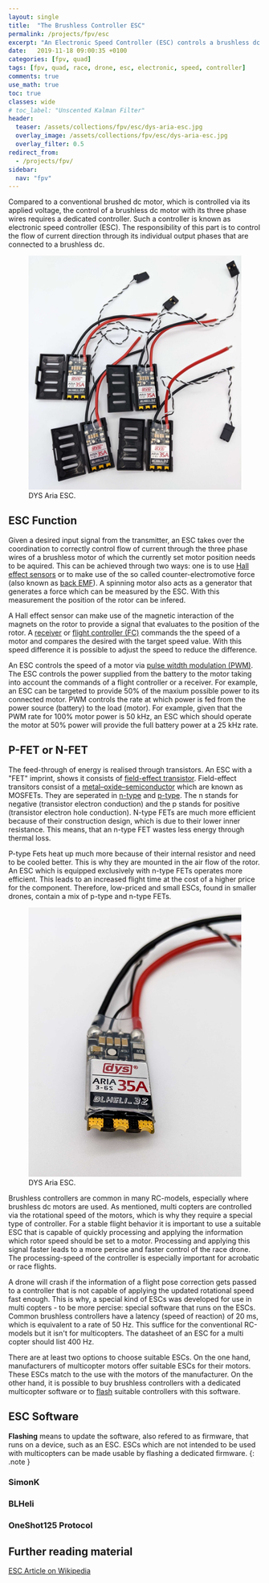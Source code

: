 ```yaml
---
layout: single
title:  "The Brushless Controller ESC"
permalink: /projects/fpv/esc
excerpt: "An Electronic Speed Controller (ESC) controls a brushless dc motor with input from the Flight Controller."
date:   2019-11-18 09:00:35 +0100
categories: [fpv, quad]
tags: [fpv, quad, race, drone, esc, electronic, speed, controller]
comments: true
use_math: true
toc: true
classes: wide
# toc_label: "Unscented Kalman Filter"
header:
  teaser: /assets/collections/fpv/esc/dys-aria-esc.jpg
  overlay_image: /assets/collections/fpv/esc/dys-aria-esc.jpg
  overlay_filter: 0.5
redirect_from:
  - /projects/fpv/
sidebar:
  nav: "fpv"
---
```


Compared to a conventional brushed dc motor, which is controlled via its applied voltage, the control of 
a brushless dc motor with its three phase wires requires a dedicated controller. Such a controller is known as
electronic speed controller (ESC). The responsibility of this part is to control the flow of current direction through its
individual output phases that are connected to a brushless dc.

<figure >
    <a href="/assets/collections/fpv/esc/dys-aria-escs.jpg"><img src="/assets/collections/fpv/esc/dys-aria-escs.jpg"></a>
    <figcaption>DYS Aria ESC.</figcaption>
</figure>

## ESC Function

Given a desired input signal from the transmitter, an ESC takes over the coordination to correctly control flow of current through the three phase wires of a brushless motor of which the currently set motor position needs to be aquired. 
This can be achieved through two ways: one is to use [Hall effect sensors](https://en.wikipedia.org/wiki/Hall_effect_sensor) or to make use of the so called counter-electromotive force (also known as [back EMF](https://en.wikipedia.org/w/index.php?title=Back_EMF)). A spinning motor also acts as a generator that generates a force which can be measured by the ESC.
With this measurement the position of the rotor can be infered. 

A Hall effect sensor can make use of the magnetic interaction of the magnets on the rotor to provide a signal
that evaluates to the position of the rotor. A [receiver](/projects/fpv/glossar/#receiver) or [flight controller (FC)](/projects/fpv/glossar/#fc) commands the the speed of a motor and compares the desired with the target 
speed value. With this speed difference it is possible to adjust the speed to reduce the difference. 

An ESC controls the speed of a motor via [pulse witdth modulation (PWM)](https://en.wikipedia.org/wiki/Pulse-width_modulation). 
The ESC controls the power supplied from the battery to the motor taking into account the commands of a flight controller or a receiver. For example, an ESC can be targeted to provide 50% of the maxium possible power to its connected motor.
PWM controls the rate at which power is fed from the power source (battery) to the load (motor). 
For example, given that the PWM rate for 100% motor power is 50 kHz, an ESC which should operate the motor at 50% power
will provide the full battery power at a 25 kHz rate.


## P-FET or N-FET

The feed-through of energy is realised through transistors. 
An ESC with a "FET" imprint, shows it consists of [field-effect transistor](https://en.wikipedia.org/wiki/Field-effect_transistor). Field-effect transitors consist of a [metal–oxide–semiconductor](https://en.wikipedia.org/wiki/MOSFET)
which are known as MOSFETs. They are seperated in [n-type](https://en.wikipedia.org/wiki/NMOS_logic) and [p-type](https://en.wikipedia.org/wiki/PMOS_logic). The n stands for negative (transistor electron conduction) and the p stands for positive (transistor electron hole conduction). N-type FETs are much more efficient because of their construction design, 
which is due to their lower inner resistance. This means, that an n-type FET wastes less energy through thermal loss.

P-type Fets heat up much more because of their internal resistor and need to be cooled better.
This is why they are mounted in the air flow of the rotor. An ESC which is equipped exclusively with n-type FETs
operates more efficient. This leads to an increased flight time at the cost of a higher price for the component. 
Therefore, low-priced and small ESCs, found in smaller drones, contain a mix of p-type and n-type FETs. 

<figure >
    <a href="/assets/collections/fpv/esc/dys-aria-esc.jpg"><img src="/assets/collections/fpv/esc/dys-aria-esc.jpg"></a>
    <figcaption>DYS Aria ESC.</figcaption>
</figure>

Brushless controllers are common in many RC-models, especially where brushless dc motors are used.
As mentioned, multi copters are controlled via the rotational speed of the motors, 
which is why they require a special type of controller. 
For a stable flight behavior it is important to use a suitable ESC that is capable of quickly processing and applying the information which rotor speed should be set to a motor. Processing and applying this signal faster leads
to a more percise and faster control of the race drone. The processing-speed of the controller is especially important
for acrobatic or race flights.

A drone will crash if the information of a flight pose correction gets passed to a controller that is not capable of 
applying the updated rotational speed fast enough. This is why, a special kind of ESCs was developed for use in
multi copters - to be more percise: special software that runs on the ESCs. Common brushless controllers have
a latency (speed of reaction) of 20 ms, which is equivalent to a rate of 50 Hz. 
This suffice for the conventional RC-models but it isn't for multicopters. 
The datasheet of an ESC for a multi copter should list 400 Hz. 

There are at least two options to choose suitable ESCs. On the one hand, manufacturers of multicopter motors offer suitable ESCs for their motors. These ESCs match to the use with the motors of the manufacturer. On the other hand, it is possible to buy brushless controllers with a dedicated multicopter software or to [flash](/projects/fpv/glossar#flash) suitable controllers with this software.


## ESC Software

**Flashing** means to update the software, also refered to as firmware, that runs on a device, such as an ESC. ESCs which are not intended to be used with multicopters can be made usable by flashing a dedicated firmware.
{: .note }

### SimonK

### BLHeli

### OneShot125 Protocol





## Further reading material

[ESC Article on Wikipedia](https://en.wikipedia.org/wiki/Electronic_speed_control)
